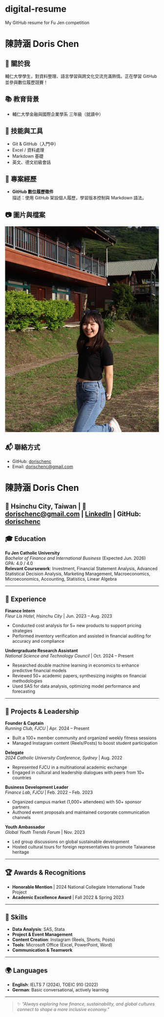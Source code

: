 # digital-resume
My GitHub resume for Fu Jen competition
# 陳詩涵 Doris Chen

## 🎯 關於我
輔仁大學學生，對資料整理、語言學習與跨文化交流充滿熱情。正在學習 GitHub 並參與數位履歷競賽！

## 📚 教育背景
- 輔仁大學金融與國際企業學系 三年級（就讀中）

## 🧰 技能與工具
- Git & GitHub（入門中）
- Excel / 資料處理
- Markdown 基礎
- 英文、德文初級會話

## 🚀 專案經歷
- **GitHub 數位履歷徵件**  
  描述：使用 GitHub 架設個人履歷，學習版本控制與 Markdown 語法。

## 📷 圖片與檔案
![個人照片](https://github.com/Dorischenc/digital-resume/blob/main/Doris_Photo.jpg?raw=true)

## 📬 聯絡方式
- GitHub: [dorischenc](https://github.com/Dorischenc)
- Email: dorischenc@gmail.com

# 陳詩涵 Doris Chen

📍 Hsinchu City, Taiwan | 📧 dorischenc@gmail.com | [LinkedIn](https://www.linkedin.com/in/dorischenc) | GitHub: [dorischenc](https://github.com/dorischenc)
---

## 🎓 Education

**Fu Jen Catholic University**  
_Bachelor of Finance and International Business_ (Expected Jun. 2026)  
GPA: 4.0 / 4.0  
**Relevant Coursework**: Investment, Financial Statement Analysis, Advanced Statistical Decision Analysis, Marketing Management, Macroeconomics, Microeconomics, Accounting, Statistics, Linear Algebra

---

## 💼 Experience

**Finance Intern**  
_Fleur Lis Hotel, Hsinchu City_ | Jun. 2023 – Aug. 2023  
- Conducted cost analysis for 5+ new products to support pricing strategies  
- Performed inventory verification and assisted in financial auditing for accuracy and compliance

**Undergraduate Research Assistant**  
_National Science and Technology Council_ | Oct. 2024 – Present  
- Researched double machine learning in economics to enhance predictive financial models  
- Reviewed 50+ academic papers, synthesizing insights on financial methodologies  
- Used SAS for data analysis, optimizing model performance and forecasting

---

## 📌 Projects & Leadership

**Founder & Captain**  
_Running Club, FJCU_ | Apr. 2024 – Present  
- Built a 100+ member community and organized weekly fitness sessions  
- Managed Instagram content (Reels/Posts) to boost student participation

**Delegate**  
_2024 Catholic University Conference, Sydney_ | Aug. 2022  
- Represented FJCU in a multinational academic exchange  
- Engaged in cultural and leadership dialogues with peers from 10+ countries

**Business Development Leader**  
_Finance Lab, FJCU_ | Feb. 2022 – Feb. 2023  
- Organized campus market (1,000+ attendees) with 50+ sponsor partners  
- Authored event proposals and maintained corporate communication channels

**Youth Ambassador**  
_Global Youth Trends Forum_ | Nov. 2023  
- Led group discussions on global sustainable development  
- Hosted cultural tours for foreign representatives to promote Taiwanese heritage

---

## 🏆 Awards & Recognitions

- **Honorable Mention** | 2024 National Collegiate International Trade Project  
- **Academic Excellence Award** | Fall 2022 & Spring 2023

---

## 🧰 Skills

- **Data Analysis**: SAS, Stata  
- **Project & Event Management**  
- **Content Creation**: Instagram (Reels, Shorts, Posts)  
- **Tools**: Microsoft Office (Excel, PowerPoint, Word)  
- **Communication & Teamwork**

---

## 🌍 Languages

- **English**: IELTS 7 (2024), TOEIC 910 (2022)  
- **German**: Basic conversational, actively learning  

---

> ✨ _“Always exploring how finance, sustainability, and global cultures connect to shape a more inclusive economy.”_

